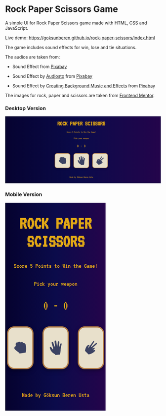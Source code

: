 # Rock Paper Scissors Game
A simple UI for Rock Paper Scissors game made with HTML, CSS and JavaScript.

Live demo: https://goksunberen.github.io/rock-paper-scissors/index.html

The game includes sound effects for win, lose and tie situations. 

The audios are taken from:
- Sound Effect from <a href="https://pixabay.com/sound-effects/?utm_source=link-attribution&utm_medium=referral&utm_campaign=music&utm_content=6297">Pixabay</a>
- Sound Effect by <a href="https://pixabay.com/users/audiosto-40753689/?utm_source=link-attribution&utm_medium=referral&utm_campaign=music&utm_content=179699">Audiosto</a> from <a href="https://pixabay.com//?utm_source=link-attribution&utm_medium=referral&utm_campaign=music&utm_content=179699">Pixabay</a>

- Sound Effect by <a href="https://pixabay.com/users/universfield-28281460/?utm_source=link-attribution&utm_medium=referral&utm_campaign=music&utm_content=126514">Creating Background Music and Effects</a> from <a href="https://pixabay.com/sound-effects//?utm_source=link-attribution&utm_medium=referral&utm_campaign=music&utm_content=126514">Pixabay</a>

The images for rock, paper and scissors are taken from [Frontend Mentor](https://www.frontendmentor.io/).
### Desktop Version
![Screenshot of gameplay, blue background and golden coloured text on it, three options rock-paper-scissors with their icons](./images/game-screenshot.png)

### Mobile Version
![Screenshot of gameplay, blue background and golden coloured text on it, three options rock-paper-scissors with their icons](./images/mobile.png)
